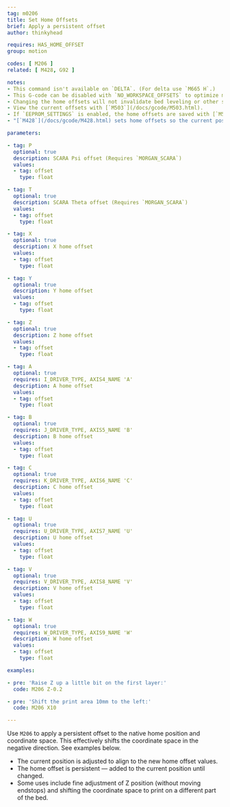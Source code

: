```yaml
---
tag: m0206
title: Set Home Offsets
brief: Apply a persistent offset
author: thinkyhead

requires: HAS_HOME_OFFSET
group: motion

codes: [ M206 ]
related: [ M428, G92 ]

notes:
- This command isn't available on `DELTA`. (For delta use `M665 H`.)
- This G-code can be disabled with `NO_WORKSPACE_OFFSETS` to optimize movement.
- Changing the home offsets will not invalidate bed leveling or other saved data.
- View the current offsets with [`M503`](/docs/gcode/M503.html).
- If `EEPROM_SETTINGS` is enabled, the home offsets are saved with [`M500`](/docs/gcode/M500.html), loaded with [`M501`](/docs/gcode/M501.html), and reset with [`M502`](/docs/gcode/M502.html).
- "[`M428`](/docs/gcode/M428.html) sets home offsets so the current position aligns to the native home position."

parameters:

- tag: P
  optional: true
  description: SCARA Psi offset (Requires `MORGAN_SCARA`)
  values:
  - tag: offset
    type: float

- tag: T
  optional: true
  description: SCARA Theta offset (Requires `MORGAN_SCARA`)
  values:
  - tag: offset
    type: float

- tag: X
  optional: true
  description: X home offset
  values:
  - tag: offset
    type: float

- tag: Y
  optional: true
  description: Y home offset
  values:
  - tag: offset
    type: float

- tag: Z
  optional: true
  description: Z home offset
  values:
  - tag: offset
    type: float

- tag: A
  optional: true
  requires: I_DRIVER_TYPE, AXIS4_NAME 'A'
  description: A home offset
  values:
  - tag: offset
    type: float

- tag: B
  optional: true
  requires: J_DRIVER_TYPE, AXIS5_NAME 'B'
  description: B home offset
  values:
  - tag: offset
    type: float

- tag: C
  optional: true
  requires: K_DRIVER_TYPE, AXIS6_NAME 'C'
  description: C home offset
  values:
  - tag: offset
    type: float

- tag: U
  optional: true
  requires: U_DRIVER_TYPE, AXIS7_NAME 'U'
  description: U home offset
  values:
  - tag: offset
    type: float

- tag: V
  optional: true
  requires: V_DRIVER_TYPE, AXIS8_NAME 'V'
  description: V home offset
  values:
  - tag: offset
    type: float

- tag: W
  optional: true
  requires: W_DRIVER_TYPE, AXIS9_NAME 'W'
  description: W home offset
  values:
  - tag: offset
    type: float

examples:

- pre: 'Raise Z up a little bit on the first layer:'
  code: M206 Z-0.2

- pre: 'Shift the print area 10mm to the left:'
  code: M206 X10

---
```


Use `M206` to apply a persistent offset to the native home position and coordinate space. This effectively shifts the coordinate space in the negative direction. See examples below.

- The current position is adjusted to align to the new home offset values.
- The home offset is persistent — added to the current position until changed.
- Some uses include fine adjustment of Z position (without moving endstops) and shifting the coordinate space to print on a different part of the bed.
